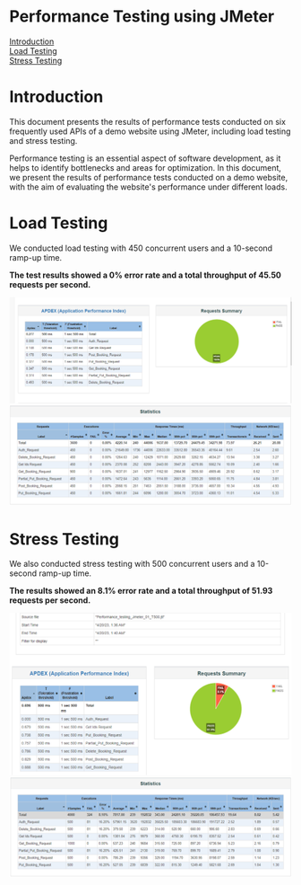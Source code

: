 # Performance Testing using JMeter

[Introduction](https://github.com/Rabbi01521/Performance_Testing_Using_Jmeter#introduction) <br />
[Load Testing](https://github.com/Rabbi01521/Performance_Testing_Using_Jmeter#load-testing) <br />
[Stress Testing](https://github.com/Rabbi01521/Performance_Testing_Using_Jmeter#stress-testing) <br />

# Introduction

This document presents the results of performance tests conducted on six frequently used APIs of a demo website using JMeter, including load testing and stress testing.

Performance testing is an essential aspect of software development, as it helps to identify bottlenecks and areas for optimization. In this document, we present the results of performance tests conducted on a demo website, with the aim of evaluating the website's performance under different loads.

# Load Testing

We conducted load testing with 450 concurrent users and a 10-second ramp-up time.

**The test results showed a 0% error rate and a total throughput of 45.50 requests per second.**

<p align="center">
  <img src="./Load_testing2.PNG" />
  <img src="./Load_testing3.PNG" />
</p>

# Stress Testing

We also conducted stress testing with 500 concurrent users and a 10-second ramp-up time.

**The results showed an 8.1% error rate and a total throughput of 51.93 requests per second.**

<p align="center">
  <img src="./Stress_testing2.PNG" />
  <img src="./Stress_testing3.PNG" />
</p>
